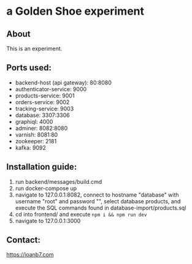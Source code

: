 # **a** Golden Shoe experiment

## About
This is an experiment.

## Ports used:
- backend-host (api gateway): 80:8080
- authenticator-service: 9000
- products-service: 9001
- orders-service: 9002
- tracking-service: 9003
- database: 3307:3306
- graphiql: 4000
- adminer: 8082:8080
- varnish: 8081:80
- zookeeper: 2181
- kafka: 9092

## Installation guide:
1. run backend/messages/build.cmd
2. run docker-compose up
3. navigate to 127.0.0.1:8082, connect to hostname "database" with username "root" and password "<empty>", select database products, and execute the SQL commands found in database-import/products.sql
4. cd into frontend/ and execute `npm i && npm run dev`
5. navigate to 127.0.0.1:3000

## Contact:

https://ioanb7.com